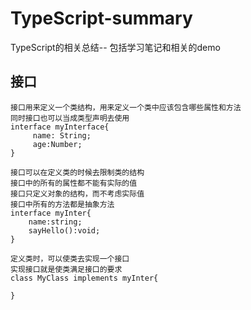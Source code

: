 # TypeScript-summary
TypeScript的相关总结-- 包括学习笔记和相关的demo

## 接口
```
接口用来定义一个类结构，用来定义一个类中应该包含哪些属性和方法
同时接口也可以当成类型声明去使用
interface myInterface{
     name: String;
     age:Number;
}

接口可以在定义类的时候去限制类的结构
接口中的所有的属性都不能有实际的值
接口只定义对象的结构，而不考虑实际值
接口中所有的方法都是抽象方法
interface myInter{
    name:string;
    sayHello():void;
}

定义类时，可以使类去实现一个接口
实现接口就是使类满足接口的要求
class MyClass implements myInter{

}

```